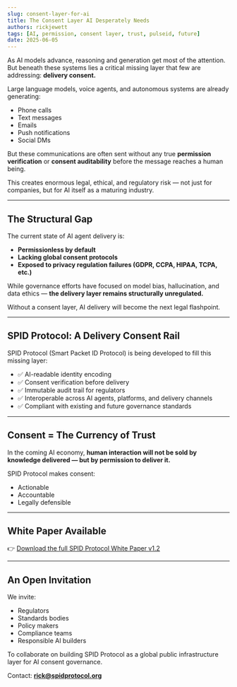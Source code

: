 ```yaml
---
slug: consent-layer-for-ai
title: The Consent Layer AI Desperately Needs
authors: rickjewett
tags: [AI, permission, consent layer, trust, pulseid, future]
date: 2025-06-05
---
```


As AI models advance, reasoning and generation get most of the attention. But beneath these systems lies a critical missing layer that few are addressing: **delivery consent.**

Large language models, voice agents, and autonomous systems are already generating:

- Phone calls
- Text messages
- Emails
- Push notifications
- Social DMs

But these communications are often sent without any true **permission verification** or **consent auditability** before the message reaches a human being.

This creates enormous legal, ethical, and regulatory risk — not just for companies, but for AI itself as a maturing industry.

---

## The Structural Gap

The current state of AI agent delivery is:

- **Permissionless by default**  
- **Lacking global consent protocols**  
- **Exposed to privacy regulation failures (GDPR, CCPA, HIPAA, TCPA, etc.)**

While governance efforts have focused on model bias, hallucination, and data ethics — **the delivery layer remains structurally unregulated.**

Without a consent layer, AI delivery will become the next legal flashpoint.

---

## SPID Protocol: A Delivery Consent Rail

SPID Protocol (Smart Packet ID Protocol) is being developed to fill this missing layer:

- ✅ AI-readable identity encoding
- ✅ Consent verification before delivery
- ✅ Immutable audit trail for regulators
- ✅ Interoperable across AI agents, platforms, and delivery channels
- ✅ Compliant with existing and future governance standards

---

## Consent = The Currency of Trust

In the coming AI economy, **human interaction will not be sold by knowledge delivered — but by permission to deliver it.**

SPID Protocol makes consent:

- Actionable  
- Accountable  
- Legally defensible

---

## White Paper Available

👉 [Download the full SPID Protocol White Paper v1.2](/files/SPID-Protocol-White-Paper-v1.2.pdf)

---

## An Open Invitation

We invite:

- Regulators
- Standards bodies
- Policy makers
- Compliance teams
- Responsible AI builders

To collaborate on building SPID Protocol as a global public infrastructure layer for AI consent governance.

Contact: **rick@spidprotocol.org**
